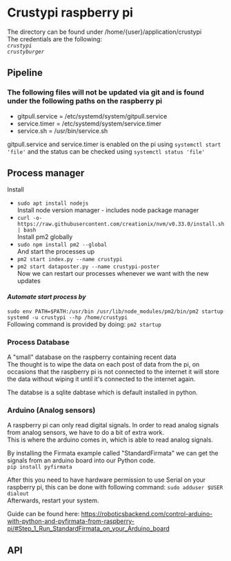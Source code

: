 # Crustypi raspberry pi
The directory can be found under /home/{user}/application/crustypi <br />
The credentials are the following: <br />
*``crustypi``* <br />
*``crustyburger``*

## Pipeline
### The following files will not be updated via git and is found under the following paths on the raspberry pi

* gitpull.service = /etc/systemd/system/gitpull.service
* service.timer = /etc/systemd/system/service.timer
* service.sh = /usr/bin/service.sh

gitpull.service and service.timer is enabled on the pi using `systemctl start 'file'` and the status can be checked using `systemctl status 'file'`

## Process manager

Install 
* `sudo apt install nodejs` <br />
Install node version manager - includes node package manager
* `curl -o- https://raw.githubusercontent.com/creationix/nvm/v0.33.0/install.sh | bash` <br />
Install pm2 globally
* `sudo npm install pm2 --global` <br />
And start the processes up 
* `pm2 start index.py --name crustypi` <br />
* `pm2 start dataposter.py --name crustypi-poster` <br />
Now we can restart our processes whenever we want with the new updates <br />
#### *Automate start process by*
`sudo env PATH=$PATH:/usr/bin /usr/lib/node_modules/pm2/bin/pm2 startup systemd -u crustypi --hp /home/crustypi` <br />
Following command is provided by doing: `pm2 startup`

### Process Database
A "small" database on the raspberry containing recent data <br />
The thought is to wipe the data on each post of data from the pi, on occasions that the raspberry pi is not connected to the internet it will store the data without wiping it until it's connected to the internet again. <br />

The databse is a sqlite dabtase which is default installed in python.

### Arduino (Analog sensors)
A raspberry pi can only read digital signals. In order to read analog signals from analog sensors, we have to do a bit of extra work. <br />
This is where the arduino comes in, which is able to read analog signals.

By installing the Firmata example called "StandardFirmata" we can get the signals from an arduino board into our Python code. <br />
`pip install pyfirmata` <br />

After this you need to have hardware permission to use Serial on your raspberry pi, this can be done with following command:
`sudo adduser $USER dialout` <br />
Afterwards, restart your system.

Guide can be found here: https://roboticsbackend.com/control-arduino-with-python-and-pyfirmata-from-raspberry-pi/#Step_1_Run_StandardFirmata_on_your_Arduino_board

## API